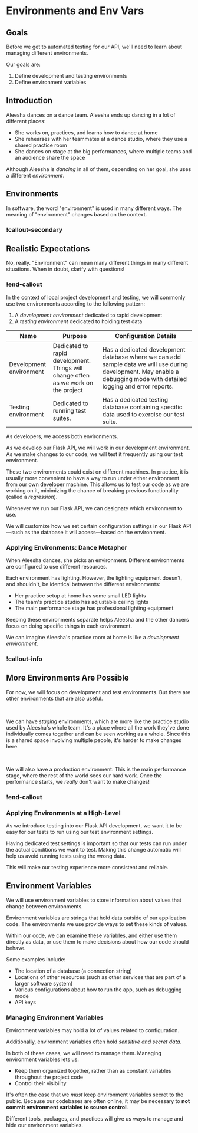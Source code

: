 # Environments and Env Vars

## Goals

Before we get to automated testing for our API, we'll need to learn about managing different environments.

Our goals are:

1. Define development and testing environments
1. Define environment variables

## Introduction

Aleesha dances on a dance team. Aleesha ends up dancing in a lot of different places:

- She works on, practices, and learns how to dance at home
- She rehearses with her teammates at a dance studio, where they use a shared practice room
- She dances on stage at the big performances, where multiple teams and an audience share the space

Although Aleesha is _dancing_ in all of them, depending on her goal, she uses a different _environment_.

## Environments

In software, the word "environment" is used in many different ways. The meaning of "environment" changes based on the context.

### !callout-secondary

## Realistic Expectations

No, really. "Environment" can mean many different things in many different situations. When in doubt, clarify with questions!

### !end-callout

In the context of local project development and testing, we will commonly use two environments according to the following pattern:

1. A _development environment_ dedicated to rapid development
1. A _testing environment_ dedicated to holding test data

| Name                    | Purpose                                                                                        | <div style="min-width:200px">Configuration Details</div>                          |
| ----------------------- | ---------------------------------------------------------------------------------------------- | ------------------------------------ |
| Development environment | Dedicated to rapid development. Things will change often as we work on the project | Has a dedicated development database where we can add sample data we will use during development. May enable a debugging mode with detailed logging and error reports. |
| Testing environment     | Dedicated to running test suites.                                      | Has a dedicated testing database containing specific data used to exercise our test suite.     |

As developers, we access both environments.

As we develop our Flask API, we will work in our development environment. As we make changes to our code, we will test it frequently using our test environment. 

These two environments could exist on different machines. In practice, it is usually more convenient to have a way to run under either environment from our own developer machine. This allows us to test our code as we are working on it, minimizing the chance of breaking previous functionality (called a _regression_).

Whenever we run our Flask API, we can designate which environment to use.

We will customize how we set certain configuration settings in our Flask API—such as the database it will access—based on the environment.

### Applying Environments: Dance Metaphor

When Aleesha dances, she picks an environment. Different environments are configured to use different resources.

Each environment has lighting. However, the lighting equipment doesn't, and shouldn't, be identical between the different environments:

- Her practice setup at home has some small LED lights
- The team's practice studio has adjustable ceiling lights
- The main performance stage has professional lighting equipment

Keeping these environments separate helps Aleesha and the other dancers focus on doing specific things in each environment.

We can imagine Aleesha's practice room at home is like a _development environment_.

### !callout-info

## More Environments Are Possible

For now, we will focus on development and test environments. But there are other environments that are also useful.

<br />

We can have _staging_ environments, which are more like the practice studio used by Aleesha's whole team. It's a place where all the work they've done individually comes together and can be seen working as a whole. Since this is a shared space involving multiple people, it's harder to make changes here.

<br />

We will also have a _production_ environment. This is the main performance stage, where the rest of the world sees our hard work. Once the performance starts, we _really_ don't want to make changes!

### !end-callout

### Applying Environments at a High-Level

As we introduce testing into our Flask API development, we want it to be easy for our tests to run using our test environment settings.

Having dedicated test settings is important so that our tests can run under the actual conditions we want to test. Making this change automatic will help us avoid running tests using the wrong data.

This will make our testing experience more consistent and reliable.

## Environment Variables

We will use environment variables to store information about values that change between environments.

Environment variables are strings that hold data outside of our application code. The environments we use provide ways to set these kinds of values.

Within our code, we can examine these variables, and either use them directly as data, or use them to make decisions about how our code should behave.

Some examples include:

- The location of a database (a connection string)
- Locations of other resources (such as other services that are part of a larger software system)
- Various configurations about how to run the app, such as debugging mode
- API keys

### Managing Environment Variables

Environment variables may hold a lot of values related to configuration.

Additionally, environment variables often hold _sensitive and secret data_.

In both of these cases, we will need to manage them. Managing environment variables lets us:

- Keep them organized together, rather than as constant variables throughout the project code
- Control their visibility

It's often the case that we _must_ keep environment variables secret to the public. Because our codebases are often online, it may be necessary to **not commit environment variables to source control**.

Different tools, packages, and practices will give us ways to manage and hide our environment variables.

